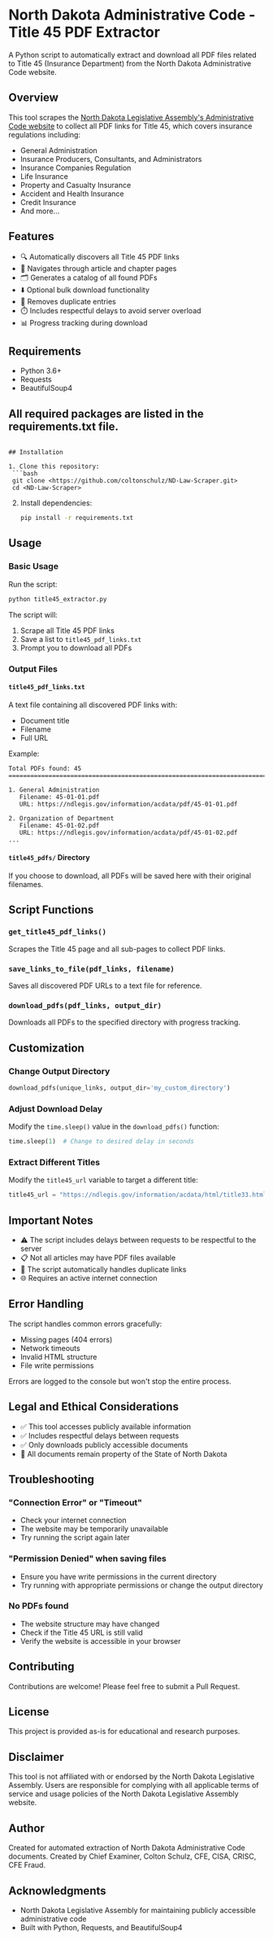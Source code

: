 # North Dakota Administrative Code - Title 45 PDF Extractor

A Python script to automatically extract and download all PDF files related to Title 45 (Insurance Department) from the North Dakota Administrative Code website.

## Overview

This tool scrapes the [North Dakota Legislative Assembly's Administrative Code website](https://ndlegis.gov/agency-rules/north-dakota-administrative-code/index.html) to collect all PDF links for Title 45, which covers insurance regulations including:

- General Administration
- Insurance Producers, Consultants, and Administrators
- Insurance Companies Regulation
- Life Insurance
- Property and Casualty Insurance
- Accident and Health Insurance
- Credit Insurance
- And more...

## Features

- 🔍 Automatically discovers all Title 45 PDF links
- 📄 Navigates through article and chapter pages
- 🗂️ Generates a catalog of all found PDFs
- ⬇️ Optional bulk download functionality
- 🧹 Removes duplicate entries
- ⏱️ Includes respectful delays to avoid server overload
- 📊 Progress tracking during download

## Requirements

- Python 3.6+
- Requests
- BeautifulSoup4

## All required packages are listed in the requirements.txt file.

  ```

## Installation

1. Clone this repository:
   ```bash
   git clone <https://github.com/coltonschulz/ND-Law-Scraper.git>
   cd <ND-Law-Scraper>
   ```

2. Install dependencies:
   ```bash
   pip install -r requirements.txt
   ```

## Usage

### Basic Usage

Run the script:
```bash
python title45_extractor.py
```

The script will:
1. Scrape all Title 45 PDF links
2. Save a list to `title45_pdf_links.txt`
3. Prompt you to download all PDFs

### Output Files

#### `title45_pdf_links.txt`
A text file containing all discovered PDF links with:
- Document title
- Filename
- Full URL

Example:
```
Total PDFs found: 45
================================================================================

1. General Administration
   Filename: 45-01-01.pdf
   URL: https://ndlegis.gov/information/acdata/pdf/45-01-01.pdf

2. Organization of Department
   Filename: 45-01-02.pdf
   URL: https://ndlegis.gov/information/acdata/pdf/45-01-02.pdf
...
```

#### `title45_pdfs/` Directory
If you choose to download, all PDFs will be saved here with their original filenames.

## Script Functions

### `get_title45_pdf_links()`
Scrapes the Title 45 page and all sub-pages to collect PDF links.

### `save_links_to_file(pdf_links, filename)`
Saves all discovered PDF URLs to a text file for reference.

### `download_pdfs(pdf_links, output_dir)`
Downloads all PDFs to the specified directory with progress tracking.

## Customization

### Change Output Directory
```python
download_pdfs(unique_links, output_dir='my_custom_directory')
```

### Adjust Download Delay
Modify the `time.sleep()` value in the `download_pdfs()` function:
```python
time.sleep(1)  # Change to desired delay in seconds
```

### Extract Different Titles
Modify the `title45_url` variable to target a different title:
```python
title45_url = "https://ndlegis.gov/information/acdata/html/title33.html"  # For Title 33
```

## Important Notes

- ⚠️ The script includes delays between requests to be respectful to the server
- 📋 Not all articles may have PDF files available
- 🔄 The script automatically handles duplicate links
- 🌐 Requires an active internet connection

## Error Handling

The script handles common errors gracefully:
- Missing pages (404 errors)
- Network timeouts
- Invalid HTML structure
- File write permissions

Errors are logged to the console but won't stop the entire process.

## Legal and Ethical Considerations

- ✅ This tool accesses publicly available information
- ✅ Includes respectful delays between requests
- ✅ Only downloads publicly accessible documents
- 📜 All documents remain property of the State of North Dakota

## Troubleshooting

### "Connection Error" or "Timeout"
- Check your internet connection
- The website may be temporarily unavailable
- Try running the script again later

### "Permission Denied" when saving files
- Ensure you have write permissions in the current directory
- Try running with appropriate permissions or change the output directory

### No PDFs found
- The website structure may have changed
- Check if the Title 45 URL is still valid
- Verify the website is accessible in your browser

## Contributing

Contributions are welcome! Please feel free to submit a Pull Request.

## License

This project is provided as-is for educational and research purposes.

## Disclaimer

This tool is not affiliated with or endorsed by the North Dakota Legislative Assembly. Users are responsible for complying with all applicable terms of service and usage policies of the North Dakota Legislative Assembly website.

## Author

Created for automated extraction of North Dakota Administrative Code documents. Created by Chief Examiner, Colton Schulz, CFE, CISA, CRISC, CFE Fraud.

## Acknowledgments

- North Dakota Legislative Assembly for maintaining publicly accessible administrative code
- Built with Python, Requests, and BeautifulSoup4
